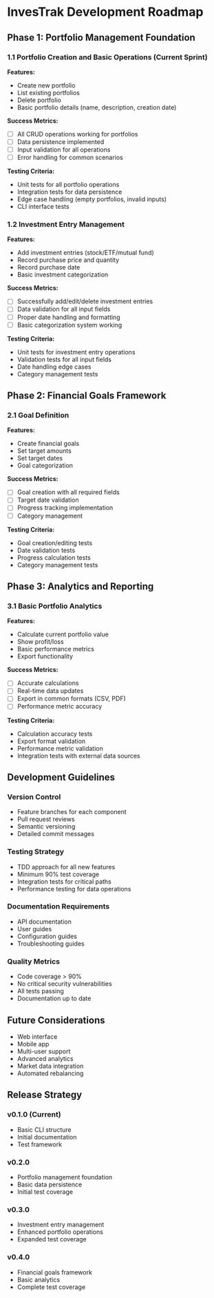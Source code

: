 # InvesTrak Development Roadmap

## Phase 1: Portfolio Management Foundation
### 1.1 Portfolio Creation and Basic Operations (Current Sprint)
**Features:**
- Create new portfolio
- List existing portfolios
- Delete portfolio
- Basic portfolio details (name, description, creation date)

**Success Metrics:**
- [ ] All CRUD operations working for portfolios
- [ ] Data persistence implemented
- [ ] Input validation for all operations
- [ ] Error handling for common scenarios

**Testing Criteria:**
- Unit tests for all portfolio operations
- Integration tests for data persistence
- Edge case handling (empty portfolios, invalid inputs)
- CLI interface tests

### 1.2 Investment Entry Management
**Features:**
- Add investment entries (stock/ETF/mutual fund)
- Record purchase price and quantity
- Record purchase date
- Basic investment categorization

**Success Metrics:**
- [ ] Successfully add/edit/delete investment entries
- [ ] Data validation for all input fields
- [ ] Proper date handling and formatting
- [ ] Basic categorization system working

**Testing Criteria:**
- Unit tests for investment entry operations
- Validation tests for all input fields
- Date handling edge cases
- Category management tests

## Phase 2: Financial Goals Framework
### 2.1 Goal Definition
**Features:**
- Create financial goals
- Set target amounts
- Set target dates
- Goal categorization

**Success Metrics:**
- [ ] Goal creation with all required fields
- [ ] Target date validation
- [ ] Progress tracking implementation
- [ ] Category management

**Testing Criteria:**
- Goal creation/editing tests
- Date validation tests
- Progress calculation tests
- Category management tests

## Phase 3: Analytics and Reporting
### 3.1 Basic Portfolio Analytics
**Features:**
- Calculate current portfolio value
- Show profit/loss
- Basic performance metrics
- Export functionality

**Success Metrics:**
- [ ] Accurate calculations
- [ ] Real-time data updates
- [ ] Export in common formats (CSV, PDF)
- [ ] Performance metric accuracy

**Testing Criteria:**
- Calculation accuracy tests
- Export format validation
- Performance metric validation
- Integration tests with external data sources

## Development Guidelines
### Version Control
- Feature branches for each component
- Pull request reviews
- Semantic versioning
- Detailed commit messages

### Testing Strategy
- TDD approach for all new features
- Minimum 90% test coverage
- Integration tests for critical paths
- Performance testing for data operations

### Documentation Requirements
- API documentation
- User guides
- Configuration guides
- Troubleshooting guides

### Quality Metrics
- Code coverage > 90%
- No critical security vulnerabilities
- All tests passing
- Documentation up to date

## Future Considerations
- Web interface
- Mobile app
- Multi-user support
- Advanced analytics
- Market data integration
- Automated rebalancing

## Release Strategy
### v0.1.0 (Current)
- Basic CLI structure
- Initial documentation
- Test framework

### v0.2.0
- Portfolio management foundation
- Basic data persistence
- Initial test coverage

### v0.3.0
- Investment entry management
- Enhanced portfolio operations
- Expanded test coverage

### v0.4.0
- Financial goals framework
- Basic analytics
- Complete test coverage